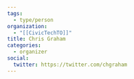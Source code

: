 ```yaml
---
tags:
  - type/person
organization:
  - "[[CivicTechTO]]"
title: Chris Graham
categories:
  - organizer
social:
  twitter: https://twitter.com/chgraham
---
```

